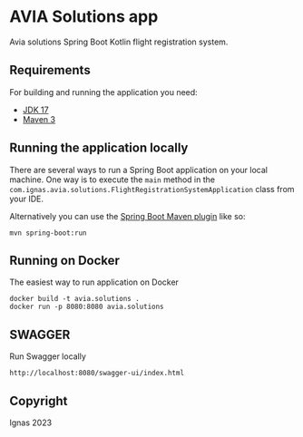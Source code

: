 # AVIA Solutions app

Avia solutions Spring Boot Kotlin flight registration system.

## Requirements

For building and running the application you need:

- [JDK 17](https://www.oracle.com/java/technologies/javase/jdk17-archive-downloads.html)
- [Maven 3](https://maven.apache.org)

## Running the application locally

There are several ways to run a Spring Boot application on your local machine. One way is to execute the `main` method in the `com.ignas.avia.solutions.FlightRegistrationSystemApplication` class from your IDE.

Alternatively you can use the [Spring Boot Maven plugin](https://docs.spring.io/spring-boot/docs/current/reference/html/build-tool-plugins-maven-plugin.html) like so:

```shell
mvn spring-boot:run
```

## Running on Docker

The easiest way to run application on Docker

```shell
docker build -t avia.solutions . 
docker run -p 8080:8080 avia.solutions 
```

## SWAGGER

Run Swagger locally

```shell
http://localhost:8080/swagger-ui/index.html
```

## Copyright
Ignas 2023
